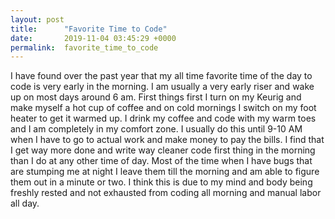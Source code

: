 ```yaml
---
layout: post
title:      "Favorite Time to Code"
date:       2019-11-04 03:45:29 +0000
permalink:  favorite_time_to_code
---
```



I have found over the past year that my all time favorite time of the day to code is very early in the morning. I am usually a very early riser and wake up on most days around 6 am. First things first I turn on my Keurig and make myself a hot cup of coffee and on cold mornings I switch on my foot heater to get it warmed up. I drink my coffee and code with my warm toes and I am completely in my comfort zone. I usually do this until 9-10 AM when I have to go to actual work and make money to pay the bills. I find that I get way more done and write way cleaner code first thing in the morning than I do at any other time of day. Most of the time when I have bugs that are stumping me at night I leave them till the morning and am able to figure them out in a minute or two.  I think this is due to my mind and body being freshly rested and not exhausted from coding all morning and manual labor all day. 
